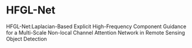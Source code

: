 # HFGL-Net
HFGL-Net:Laplacian-Based Explicit High-Frequency Component Guidance for a Multi-Scale Non-local Channel Attention Network in Remote Sensing Object Detection
